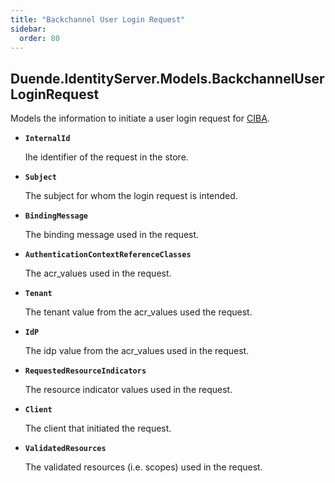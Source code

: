 ```yaml
---
title: "Backchannel User Login Request"
sidebar:
  order: 80
---
```


## Duende.IdentityServer.Models.BackchannelUserLoginRequest

Models the information to initiate a user login request for [CIBA](/identityserver/v7/ui/ciba).

* **`InternalId`**
    
  Ihe identifier of the request in the store.

* **`Subject`**

  The subject for whom the login request is intended.

* **`BindingMessage`**

  The binding message used in the request.

* **`AuthenticationContextReferenceClasses`**

  The acr_values used in the request.

* **`Tenant`**

  The tenant value from the acr_values used the request.

* **`IdP`**

  The idp value from the acr_values used in the request.

* **`RequestedResourceIndicators`**

  The resource indicator values used in the request.

* **`Client`**

  The client that initiated the request.

* **`ValidatedResources`**

  The validated resources (i.e. scopes) used in the request.


